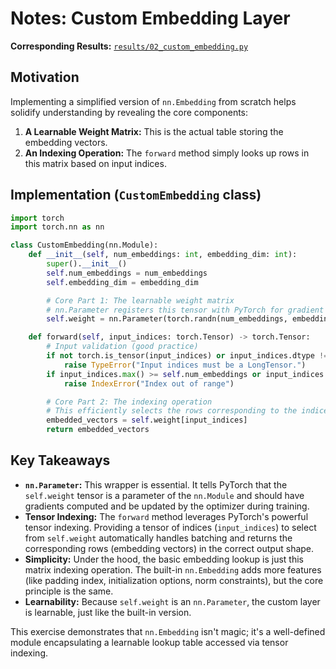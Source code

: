 # Notes: Custom Embedding Layer

**Corresponding Results:** [`results/02_custom_embedding.py`](../results/02_custom_embedding.py)

## Motivation

Implementing a simplified version of `nn.Embedding` from scratch helps solidify understanding by revealing the core components:

1.  **A Learnable Weight Matrix:** This is the actual table storing the embedding vectors.
2.  **An Indexing Operation:** The `forward` method simply looks up rows in this matrix based on input indices.

## Implementation (`CustomEmbedding` class)

```python
import torch
import torch.nn as nn

class CustomEmbedding(nn.Module):
    def __init__(self, num_embeddings: int, embedding_dim: int):
        super().__init__()
        self.num_embeddings = num_embeddings
        self.embedding_dim = embedding_dim

        # Core Part 1: The learnable weight matrix
        # nn.Parameter registers this tensor with PyTorch for gradient tracking.
        self.weight = nn.Parameter(torch.randn(num_embeddings, embedding_dim))

    def forward(self, input_indices: torch.Tensor) -> torch.Tensor:
        # Input validation (good practice)
        if not torch.is_tensor(input_indices) or input_indices.dtype != torch.long:
            raise TypeError("Input indices must be a LongTensor.")
        if input_indices.max() >= self.num_embeddings or input_indices.min() < 0:
            raise IndexError("Index out of range")

        # Core Part 2: The indexing operation
        # This efficiently selects the rows corresponding to the indices.
        embedded_vectors = self.weight[input_indices]
        return embedded_vectors
```

## Key Takeaways

- **`nn.Parameter`:** This wrapper is essential. It tells PyTorch that the `self.weight` tensor is a parameter of the `nn.Module` and should have gradients computed and be updated by the optimizer during training.
- **Tensor Indexing:** The `forward` method leverages PyTorch's powerful tensor indexing. Providing a tensor of indices (`input_indices`) to select from `self.weight` automatically handles batching and returns the corresponding rows (embedding vectors) in the correct output shape.
- **Simplicity:** Under the hood, the basic embedding lookup is just this matrix indexing operation. The built-in `nn.Embedding` adds more features (like padding index, initialization options, norm constraints), but the core principle is the same.
- **Learnability:** Because `self.weight` is an `nn.Parameter`, the custom layer is learnable, just like the built-in version.

This exercise demonstrates that `nn.Embedding` isn't magic; it's a well-defined module encapsulating a learnable lookup table accessed via tensor indexing.
